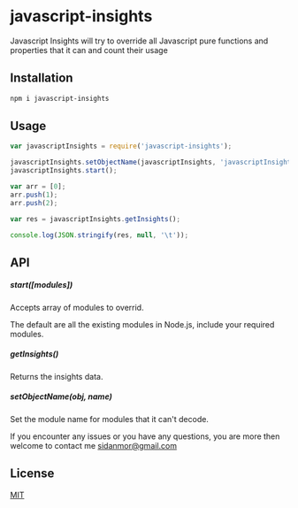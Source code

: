 # javascript-insights
Javascript Insights will try to override all Javascript pure functions and properties that it can and count their usage

## Installation
``` sh
npm i javascript-insights
```

## Usage
```js
var javascriptInsights = require('javascript-insights');

javascriptInsights.setObjectName(javascriptInsights, 'javascriptInsights');
javascriptInsights.start();

var arr = [0];
arr.push(1);
arr.push(2);

var res = javascriptInsights.getInsights();

console.log(JSON.stringify(res, null, '\t'));
```
## API

##### start([modules])

Accepts array of modules to overrid.

The default are all the existing modules in Node.js, include your required modules.

##### getInsights()

Returns the insights data.

##### setObjectName(obj, name)

Set the module name for modules that it can't decode.

If you encounter any issues or you have any questions, you are more then welcome to contact me sidanmor@gmail.com

## License

[MIT](https://opensource.org/licenses/MIT)

<!-- badge URLs -->
[npm-url]: https://npmjs.org/package/input
[npm-image]: https://img.shields.io/npm/v/input.svg?style=flat-square

[depstat-url]: https://david-dm.org/callumlocke/input
[depstat-image]: https://img.shields.io/david/callumlocke/input.svg?style=flat-square

[devdepstat-url]: https://david-dm.org/callumlocke/input#info=devDependencies
[devdepstat-image]: https://img.shields.io/david/dev/callumlocke/input.svg?style=flat-square&label=devDeps
